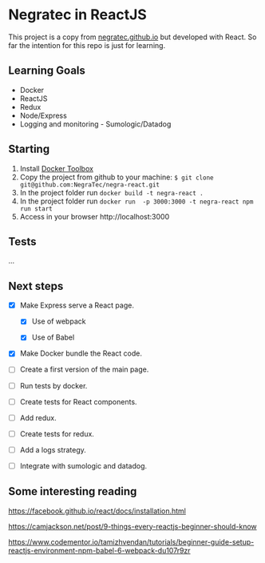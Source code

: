 # Negratec in ReactJS

This project is a copy from [negratec.github.io](http:////negratec.github.io) but developed with React.
So far the intention for this repo is just for learning.

## Learning Goals

- Docker
- ReactJS
- Redux
- Node/Express
- Logging and monitoring - Sumologic/Datadog

## Starting

1. Install [Docker Toolbox](https://www.docker.com/products/docker-toolbox)
2. Copy the project from github to your machine: `$ git clone git@github.com:NegraTec/negra-react.git`
3. In the project folder run `docker build -t negra-react .`
4. In the project folder run `docker run  -p 3000:3000 -t negra-react npm run start`
5. Access in your browser http://localhost:3000

## Tests

...

## Next steps

* [x] Make Express serve a React page.

     * [x] Use of webpack
 
     * [x] Use of Babel

* [x] Make Docker bundle the React code.
* [ ] Create a first version of the main page.
* [ ] Run tests by docker.
* [ ] Create tests for React components.
* [ ] Add redux.
* [ ] Create tests for redux.
* [ ] Add a logs strategy.
* [ ] Integrate with sumologic and datadog.

## Some interesting reading

https://facebook.github.io/react/docs/installation.html

https://camjackson.net/post/9-things-every-reactjs-beginner-should-know

https://www.codementor.io/tamizhvendan/tutorials/beginner-guide-setup-reactjs-environment-npm-babel-6-webpack-du107r9zr
